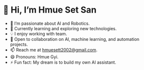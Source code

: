 # 👋 Hi, I’m Hmue Set San  
- 👀 I’m passionate about AI and Robotics.  
- 🌱 Currently learning and exploring new technologies.  
- 💡 I enjoy working with team.  
- 💞️ Open to collaboration on AI, machine learning, and automation projects.  
- 📫 Reach me at hmuesett2002@gmail.com.  
- 😄 Pronouns: Hmue Gyi.  
- ⚡ Fun fact: My dream is to build my own AI assistant.

<!---
HmueGyi/HmueGyi is a ✨ special ✨ repository because its `README.md` (this file) appears on your GitHub profile.
You can click the Preview link to take a look at your changes.
--->
